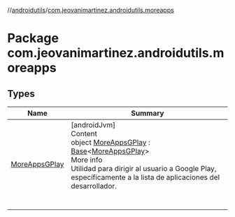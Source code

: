 //[androidutils](../index.md)/[com.jeovanimartinez.androidutils.moreapps](index.md)



# Package com.jeovanimartinez.androidutils.moreapps  


## Types  
  
|  Name|  Summary| 
|---|---|
| <a name="com.jeovanimartinez.androidutils.moreapps/MoreAppsGPlay///PointingToDeclaration/"></a>[MoreAppsGPlay](-more-apps-g-play/index.md)| <a name="com.jeovanimartinez.androidutils.moreapps/MoreAppsGPlay///PointingToDeclaration/"></a>[androidJvm]  <br>Content  <br>object [MoreAppsGPlay](-more-apps-g-play/index.md) : [Base](../com.jeovanimartinez.androidutils/-base/index.md)<[MoreAppsGPlay](-more-apps-g-play/index.md)>   <br>More info  <br>Utilidad para dirigir al usuario a Google Play, específicamente a la lista de aplicaciones del desarrollador.  <br><br><br>

